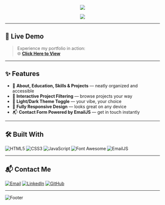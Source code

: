 <!-- Banner -->
<p align="center">
  <img src="https://capsule-render.vercel.app/api?type=waving&color=0:001F1F,100:00FFD1&height=200&section=header&text=🌐%20Rushaan%20Nayyar&fontSize=40&fontColor=00FFD1&animation=fadeIn&fontAlignY=35"/>
</p>
<!-- Typing Animation -->
<p align="center">
  <a href="https://git.io/typing-svg">
    <img src="https://readme-typing-svg.herokuapp.com?font=Fira+Code&size=24&pause=1000&color=00FFD1&center=true&vCenter=true&width=700&lines=Developer+Portfolio;Frontend+and+Full-Stack+Enthusiast;Interactive+UI%2FUX+Lover;Elite+Gamer"/>
  </a>
</p>

---

## 🚀 Live Demo
> Experience my portfolio in action:  
🌐 **[Click Here to View](https://rushorgir.github.io/Resume/)**

---

## ✨ Features
- 💼 **About, Education, Skills & Projects** — neatly organized and accessible
- 🧠 **Interactive Project Filtering** — browse projects your way  
- 🎨 **Light/Dark Theme Toggle** — your vibe, your choice  
- 📱 **Fully Responsive Design** — looks great on any device  
- 📬 **Contact Form Powered by EmailJS** — get in touch instantly  

---

## 🛠 Built With
![HTML5](https://img.shields.io/badge/HTML5-001F1F?style=for-the-badge&logo=html5&logoColor=00FFD1)
![CSS3](https://img.shields.io/badge/CSS3-001F1F?style=for-the-badge&logo=css3&logoColor=00FFD1)
![JavaScript](https://img.shields.io/badge/JavaScript-001F1F?style=for-the-badge&logo=javascript&logoColor=00FFD1)
![Font Awesome](https://img.shields.io/badge/Font%20Awesome-001F1F?style=for-the-badge&logo=fontawesome&logoColor=00FFD1)
![EmailJS](https://img.shields.io/badge/EmailJS-001F1F?style=for-the-badge&logoColor=00FFD1)

---

## 📬 Contact Me
[![Email](https://img.shields.io/badge/Email-001F1F?style=for-the-badge&logo=gmail&logoColor=00FFD1)](mailto:nayyarrushaan@gmail.com)
[![LinkedIn](https://img.shields.io/badge/LinkedIn-001F1F?style=for-the-badge&logo=linkedin&logoColor=00FFD1)](https://www.linkedin.com/in/rushaan-nayyar-177105379/)
[![GitHub](https://img.shields.io/badge/GitHub-001F1F?style=for-the-badge&logo=github&logoColor=00FFD1)](https://github.com/Rushorgir)

---

<!-- Footer -->
![Footer](https://capsule-render.vercel.app/api?type=waving&color=0:001F1F,100:00FFD1&height=100&section=footer)
